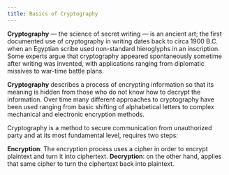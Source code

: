 ```yaml
---
title: Basics of Cryptography
---
```


**Cryptography**
— the science of secret writing
— is an ancient art; the first documented use of cryptography in writing dates back to circa 1900 B.C. when an Egyptian scribe used non-standard hieroglyphs in an inscription. Some experts argue that cryptography appeared spontaneously sometime after writing was invented, with applications ranging from diplomatic missives to war-time battle plans.

**Cryptography** describes a process of encrypting information so that its meaning is hidden from those who do not know how to decrypt the information. Over time many different approaches to cryptography have been used ranging from basic shifting of alphabetical letters to complex mechanical and electronic encryption methods.

Cryptography is a method to secure communication from unauthorized party and at its most fundamental level, requires two steps:

**Encryption**: The encryption process uses a cipher in order to encrypt plaintext and turn it into ciphertext.
**Decryption**: on the other hand, applies that same cipher to turn the ciphertext back into plaintext.
